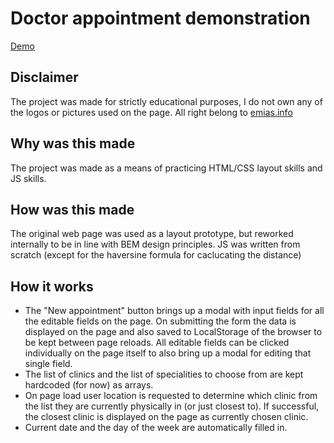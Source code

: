 # Doctor appointment demonstration

[Demo](https://dimakulikov.github.io/doctor-appointment/)

## Disclaimer
 The project was made for strictly educational purposes, I do not own any of the logos or pictures used on the page. All right belong to [emias.info](emias.info)
 
## Why was this made
The project was made as a means of practicing HTML/CSS layout skills and JS skills.

## How was this made
The original web page was used as a layout prototype, but reworked internally to be in line with BEM design principles. JS was written from scratch (except for the haversine formula for caclucating the distance)

## How it works
* The "New appointment" button brings up a modal with input fields for all the editable fields on the page. On submitting the form the data is displayed on the page and also saved to LocalStorage of the browser to be kept between page reloads. All editable fields can be clicked individually on the page itself to also bring up a modal for editing that single field. 
* The list of clinics and the list of specialities to choose from are kept hardcoded (for now) as arrays.
* On page load user location is requested to determine which clinic from the list they are currently physically in (or just closest to). If successful, the closest clinic is displayed on the page as currently chosen clinic. 
* Current date and the day of the week are automatically filled in.
